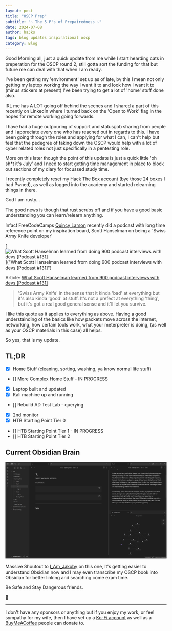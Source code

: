 ```yaml
---
layout: post
title: "OSCP Prep"
subtitle: "~ The 5 P's of Prepairedness ~"
date: 2024-07-08
author: ha3ks
tags: blog updates inspirational oscp
category: Blog
---
```


Good Morning all, just a quick update from me while I start hearding cats in preperation for the OSCP round 2, still gotta sort the funding for that but future me can deal with that when I am ready.

I've been getting my 'environment' set up as of late, by this I mean not only getting my laptop working the way I want it to and look how I want it to (minus stickers at present) I've been trying to get a lot of 'home' stuff done also.

IRL me has A LOT going off behind the scenes and I shared a part of this recently on LinkedIn where I turned back on the 'Open to Work' flag in the hopes for remote working going forwards.

I have had a huge outpouring of support and status/job sharing from people and I appreciate every one who has reached out in regards to this. I have been going through the roles and applying for what I can, I can't help but feel that the pedegree of taking down the OSCP would help with a lot of cyber related roles not just specifically in a pentesting role.

More on this later though the point of this update is just a quick little 'oh sh*t it's July' and I need to start getting time management in place to block out sections of my diary for focussed study time.

I recently completely reset my Hack The Box account (bye those 24 boxes I had Pwned), as well as logged into the academy and started relearning things in there. 

God I am rusty...

The good news is though that rust scrubs off and if you have a good basic understanding you can learn/relearn anything. 

Infact FreeCodeCamps [Quincy Larson](https://x.com/ossia) recently did a podcast with long time reference point on my inspiration board, Scott Hanselman on being a 'Swiss Army Knife developer'

[![What Scott Hanselman learned from doing 900 podcast interviews with devs [Podcast #131]](https://pbs.twimg.com/card_img/1809830746875437056/tHc4HSb3?format=jpg&name=900x900)]("What Scott Hanselman learned from doing 900 podcast interviews with devs [Podcast #131]")

Article:
[What Scott Hanselman learned from 900 podcast interviews with devs [Podcast #131]](https://www.freecodecamp.org/news/what-scott-hanselman-learned-from-900-podcast-interviews-with-devs-podcast-131/)

> 'Swiss Army Knife' in the sense that it kinda 'bad' at everything but it's also kinda 'good' at stuff. It's not a prefect at everything 'thing', but it's got a real good general sense and it'll let you survive.

I like this quote as it applies to everything as above. Having a good understainding of the basics like how packets move across the internet, networking, how certain tools work, what your meterpreter is doing, (as well as your OSCP materials in this case) all helps.

So yes, that is my update.

## TL;DR

- [X] Home Stuff (cleaning, sorting, washing, ya know normal life stuff)
- [] More Complex Home Stuff - IN PROGRESS
- [X] Laptop built and updated
- [X] Kali machine up and running
- [] Rebuild AD Test Lab - querying
- [X] 2nd monitor
- [X] HTB Starting Point Tier 0
- [] HTB Starting Point Tier 1 - IN PROGRESS
- [] HTB Starting Point Tier 2

## Current Obsidian Brain

[![1](/assets/blog/OSCP-Prep/1.png)](/assets/blog/OSCP-Prep/1.png)

Massive Shoutout to [I_Am_Jakoby](https://x.com/I_Am_Jakoby) on this one, It's getting easier to understand Obsidian now and I may even transcribe my OSCP book into Obsidian for better linking and searching come exam time.

Be Safe and Stay Dangerous friends.

🤙

-------

I don't have any sponsors or anything but if you enjoy my work, or feel sympathy for my wife, then I have set up a [Ko-Fi account](https://ko-fi.com/ha3ks) as well as a [BuyMeACoffee](https://www.buymeacoffee.com/ha3ks) people can donate to.